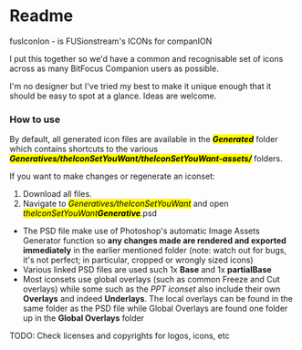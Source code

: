 # **Readme**
fusIconIon - is FUSionstream's ICONs for companION

I put this together so we'd have a common and recognisable set of icons across as many BitFocus Companion users as possible. 

I'm no designer but I've tried my best to make it unique enough that it should be easy to spot at a glance. Ideas are welcome.

### **How to use**
By default, all generated icon files are available in the <mark>***Generated***</mark> folder which contains shortcuts to the various <mark>***Generatives/theIconSetYouWant/theIconSetYouWant-assets/***</mark> folders.

If you want to make changes or regenerate an iconset:
1. Download all files.
2. Navigate to <mark>*Generatives/theIconSetYouWant*</mark> and open <mark>*theIconSetYouWant**Generative***</mark>.psd
- The PSD file make use of Photoshop's automatic Image Assets Generator function so **any changes made are rendered and exported immediately** in the earlier mentioned folder (note: watch out for bugs, it's not perfect; in particular, cropped or wrongly sized icons)
- Various linked PSD files are used such 1x **Base** and 1x **partialBase**
- Most iconsets use global overlays (such as common Freeze and Cut overlays) while some such as the *PPT iconset* also include their own **Overlays** and indeed **Underlays**. The local overlays can be found in the same folder as the PSD file while Global Overlays are found one folder up in the **Global Overlays** folder

TODO: Check licenses and copyrights for logos, icons, etc
